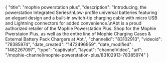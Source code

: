 {
    "title": "mophie powerstation plus",
    "description": "Introducing, the powerstation Integrated Series:\nLow-profile universal batteries featuring an elegant design and a built-in switch-tip charging cable with micro USB and Lightning connectors for added convenience.\nAbt is a proud authorized retailer of the Mophie Powerstation Plus. Shop for the Mophie Pwerstaion Plus,  as well as the entire line of Mophie Charging Cases & External Battery Pack Chargers at Abt.",
    "channelid": "83102913",
    "videoid": "78385974",
    "date_created": "1472496959",
    "date_modified": "1482267097",
    "type": "captivate",
    "layout": "channelVideo",
    "url": "\/mophie-channel\/mophie-powerstation-plus\/83102913-78385974"
}